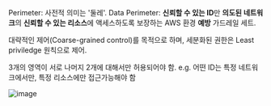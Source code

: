 Perimeter: 사전적 의미는 '둘레'. 
Data Perimeter: **신뢰할 수 있는 ID**만 **의도된 네트워크**의 **신뢰할 수 있는 리소스**에 액세스하도록 보장하는 AWS 환경 **예방** 가드레일 세트.

 대략적인 제어(Coarse-grained control)를 목적으로 하며, 세분화된 권한은 Least priviledge 원칙으로 제어.

3개의 영역이 서로 나머지 2개에 대해서만 허용되어야 함.
e.g. 어떤 ID는 특정 네트워크에서만, 특정 리소스에만 접근가능해야 함

![image](https://d1.awsstatic.com/DataPerimetersTable_092023.17e992a87e3f78c2fae61f39b44ce0be430b19b9.png)

